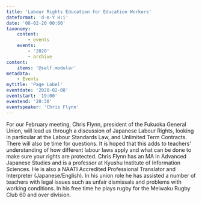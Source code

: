 ```yaml
---
title: 'Labour Rights Education for Education Workers'
dateformat: 'd-m-Y H:i'
date: '08-02-20 00:00'
taxonomy:
    content:
        - events
    events:
        - '2020'
        - archive
content:
    items: '@self.modular'
metadata:
    - Events
mytitle: 'Page Label'
eventdate: '2020-02-08'
eventstart: '19:00'
eventend: '20:30'
eventspeaker: 'Chris Flynn'
---
```


For our February meeting, Chris Flynn, president of the Fukuoka General Union, will lead us through a discussion of Japanese Labour Rights, looking in particular at the Labour Standards Law, and Unlimited Term Contracts. There will also be time for questions. It is hoped that this adds to teachers' understanding of how different labour laws apply and what can be done to make sure your rights are protected.
Chris Flynn has an MA in Advanced Japanese Studies and is a professor at Kyushu Institute of Information Sciences. He is also a NAATI Accredited Professional Translator and Interpreter (Japanese/English). In his union role he has assisted a number of teachers with legal issues such as unfair dismissals and problems with working conditions. In his free time he plays rugby for the Meiwaku Rugby Club 60 and over division. 

